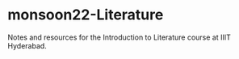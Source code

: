 # monsoon22-Literature
Notes and resources for the Introduction to Literature course at IIIT Hyderabad.
